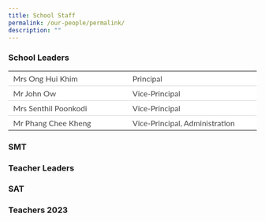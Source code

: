 ```yaml
---
title: School Staff
permalink: /our-people/permalink/
description: ""
---
```

### School Leaders

<table border="0" style="box-sizing: inherit; font-family: Lato, sans-serif; border-collapse: collapse; border-spacing: 0px; width: 792.225px; color: rgb(72, 72, 72); font-size: 16px; font-style: normal; font-variant-ligatures: normal; font-variant-caps: normal; font-weight: 400; letter-spacing: normal; orphans: 2; text-align: start; text-transform: none; white-space: normal; widows: 2; word-spacing: 0px; -webkit-text-stroke-width: 0px; background-color: rgb(255, 255, 255); text-decoration-thickness: initial; text-decoration-style: initial; text-decoration-color: initial; max-width: 100%;"><tbody style="box-sizing: inherit; font-family: Lato, sans-serif;"><tr style="box-sizing: inherit; font-family: Lato, sans-serif; background: rgb(255, 255, 255);"><td style="box-sizing: inherit; font-family: Lato, sans-serif; padding: 5px 10px; text-align: left; vertical-align: top; border-style: solid; border-color: rgb(214, 214, 214); border-image: initial; border-width: 0px 0px 1px; width: 395.612px;">Mrs Ong Hui Khim</td><td style="box-sizing: inherit; font-family: Lato, sans-serif; padding: 5px 10px; text-align: left; vertical-align: top; border-style: solid; border-color: rgb(214, 214, 214); border-image: initial; border-width: 0px 0px 1px; width: 395.612px;">Principal</td></tr><tr style="box-sizing: inherit; font-family: Lato, sans-serif; background: rgb(255, 255, 255);"><td style="box-sizing: inherit; font-family: Lato, sans-serif; padding: 5px 10px; text-align: left; vertical-align: top; border-style: solid; border-color: rgb(214, 214, 214); border-image: initial; border-width: 0px 0px 1px; width: 395.612px;">Mr John Ow</td><td style="box-sizing: inherit; font-family: Lato, sans-serif; padding: 5px 10px; text-align: left; vertical-align: top; border-style: solid; border-color: rgb(214, 214, 214); border-image: initial; border-width: 0px 0px 1px; width: 395.612px;">Vice-Principal</td></tr><tr style="box-sizing: inherit; font-family: Lato, sans-serif;"><td style="box-sizing: inherit; font-family: Lato, sans-serif; padding: 5px 10px; text-align: left; vertical-align: top; border-style: solid; border-color: rgb(214, 214, 214); border-image: initial; border-width: 0px 0px 1px; width: 395.612px;">Mrs Senthil Poonkodi</td><td style="box-sizing: inherit; font-family: Lato, sans-serif; padding: 5px 10px; text-align: left; vertical-align: top; border-style: solid; border-color: rgb(214, 214, 214); border-image: initial; border-width: 0px 0px 1px; width: 395.612px;">Vice-Principal</td></tr><tr style="box-sizing: inherit; font-family: Lato, sans-serif; background: rgb(255, 255, 255);"><td style="box-sizing: inherit; font-family: Lato, sans-serif; padding: 5px 10px; text-align: left; vertical-align: top; border: 0px solid rgb(214, 214, 214); width: 395.612px;">Mr Phang Chee Kheng</td><td style="box-sizing: inherit; font-family: Lato, sans-serif; padding: 5px 10px; text-align: left; vertical-align: top; border: 0px solid rgb(214, 214, 214); width: 395.612px;">Vice-Principal, Administration</td></tr></tbody></table>


### SMT
### Teacher Leaders
### SAT
### Teachers 2023